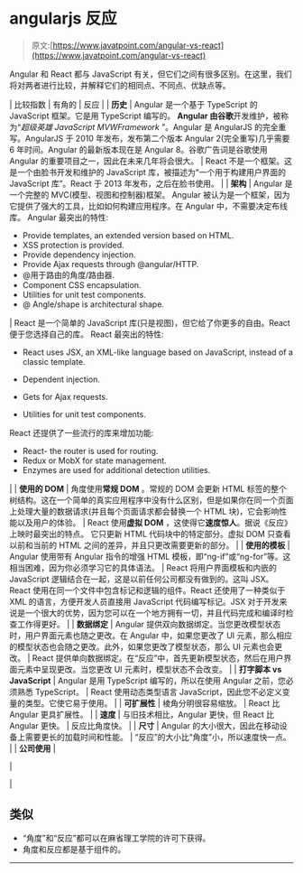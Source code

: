 # angularjs 反应

> 原文:[https://www.javatpoint.com/angular-vs-react](https://www.javatpoint.com/angular-vs-react)

Angular 和 React 都与 JavaScript 有关，但它们之间有很多区别。在这里，我们将对两者进行比较，并解释它们的相同点、不同点、优缺点等。

| 比较指数 | 有角的 | 反应 |
| **历史** | Angular 是一个基于 TypeScript 的 JavaScript 框架。它是用 TypeScript 编写的。 **Angular 由谷歌**开发维护，被称为“*超级英雄 JavaScript MVWFramework* ”。Angular 是 AngularJS 的完全重写。AngularJS 于 2010 年发布，发布第二个版本 Angular 2(完全重写)几乎需要 6 年时间。Angular 的最新版本现在是 Angular 8。谷歌广告词是谷歌使用 Angular 的重要项目之一，因此在未来几年将会很大。 | React 不是一个框架。这是一个由脸书开发和维护的 JavaScript 库，被描述为“一个用于构建用户界面的 JavaScript 库”。React 于 2013 年发布，之后在脸书使用。 |
| **架构** | Angular 是一个完整的 MVC(模型、视图和控制器)框架。
Angular 被认为是一个框架，因为它提供了强大的工具，比如如何构建应用程序。在 Angular 中，不需要决定布线库。
Angular 最突出的特性:

*   Provide templates, an extended version based on HTML.
*   XSS protection is provided.
*   Provide dependency injection.
*   Provide Ajax requests through @angular/HTTP.
*   @用于路由的角度/路由器.
*   Component CSS encapsulation.
*   Utilities for unit test components.
*   @ Angle/shape is architectural shape.

 | React 是一个简单的 JavaScript 库(只是视图)，但它给了你更多的自由。React 便于您选择自己的库。
React 最突出的特性:

*   React uses JSX, an XML-like language based on JavaScript, instead of a classic template.

*   Dependent injection.
*   Gets for Ajax requests.
*   Utilities for unit test components.

React 还提供了一些流行的库来增加功能:

*   React- the router is used for routing.
*   Redux or MobX for state management.
*   Enzymes are used for additional detection utilities.

 |
| **使用的 DOM** | 角度使用**常规 DOM** 。常规的 DOM 会更新 HTML 标签的整个树结构。这在一个简单的真实应用程序中没有什么区别，但是如果你在同一个页面上处理大量的数据请求(并且每个页面请求都会替换一个 HTML 块)，它会影响性能以及用户的体验。 | React 使用**虚拟 DOM** ，这使得它**速度惊人**。据说《反应》上映时最突出的特点。
它只更新 HTML 代码块中的特定部分。虚拟 DOM 只查看以前和当前的 HTML 之间的差异，并且只更改需要更新的部分。 |
| **使用的模板** | Angular 使用带有 Angular 指令的增强 HTML 模板，即“ng-if”或“ng-for”等。这相当困难，因为你必须学习它的具体语法。 | React 将用户界面模板和内嵌的 JavaScript 逻辑结合在一起，这是以前任何公司都没有做到的。这叫 JSX。React 使用在同一个文件中包含标记和逻辑的组件。React 还使用了一种类似于 XML 的语言，方便开发人员直接用 JavaScript 代码编写标记。JSX 对于开发来说是一个很大的优势，因为您可以在一个地方拥有一切，并且代码完成和编译时检查工作得更好。 |
| **数据绑定** | Angular 提供双向数据绑定。当您更改模型状态时，用户界面元素也随之更改。在 Angular 中，如果您更改了 UI 元素，那么相应的模型状态也会随之更改。此外，如果您更改了模型状态，那么 UI 元素也会更改。 | React 提供单向数据绑定。在“反应”中，首先更新模型状态，然后在用户界面元素中呈现更改。当您更改 UI 元素时，模型状态不会改变。 |
| **打字脚本 vs JavaScript** | Angular 是用 TypeScript 编写的，所以在使用 Angular 之前，您必须熟悉 TypeScript。 | React 使用动态类型语言 JavaScript，因此您不必定义变量的类型。它使它易于使用。 |
| **可扩展性** | 棱角分明很容易缩放。 | React 比 Angular 更具扩展性。 |
| **速度** | 与旧技术相比，Angular 更快，但 React 比 Angular 更快。 | 反应比角度快。 |
| **尺寸** | Angular 的大小很大，因此在移动设备上需要更长的加载时间和性能。 | “反应”的大小比“角度”小，所以速度快一点。 |
| **公司使用** | 

 | 

 |

## 类似

*   “角度”和“反应”都可以在麻省理工学院的许可下获得。
*   角度和反应都是基于组件的。

* * *